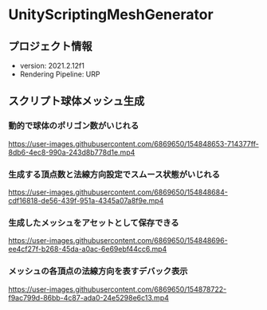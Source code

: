 # UnityScriptingMeshGenerator

## プロジェクト情報
- version: 2021.2.12f1
- Rendering Pipeline: URP

## スクリプト球体メッシュ生成
### 動的で球体のポリゴン数がいじれる
https://user-images.githubusercontent.com/6869650/154848653-714377ff-8db6-4ec8-990a-243d8b778d1e.mp4

### 生成する頂点数と法線方向設定でスムース状態がいじれる
https://user-images.githubusercontent.com/6869650/154848684-cdf16818-de56-439f-951a-4345a07a8f9e.mp4

### 生成したメッシュをアセットとして保存できる
https://user-images.githubusercontent.com/6869650/154848696-ee4cf27f-b268-45da-a0ac-6e69ebf44cc6.mp4

### メッシュの各頂点の法線方向を表すデバック表示
https://user-images.githubusercontent.com/6869650/154878722-f9ac799d-86bb-4c87-ada0-24e5298e6c13.mp4
